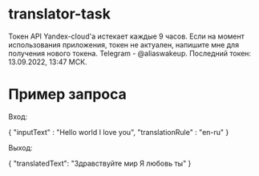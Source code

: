 # translator-task
Токен API Yandex-cloud'a истекает каждые 9 часов. Если на момент использования приложения, токен не актуален, напишите мне для получения нового токена. Telegram - @aliaswakeup.
Последний токен: 13.09.2022, 13:47 МСК.

# Пример запроса

Вход:

{
    "inputText" : "Hello world I love you",
    "translationRule" : "en-ru"
}

Выход:


{
    "translatedText": "Здравствуйте мир Я любовь ты"
}
